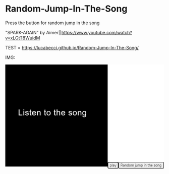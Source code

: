# Random-Jump-In-The-Song
Press the button for random jump in the song

"SPARK-AGAIN" by Aimer||https://www.youtube.com/watch?v=xLGtT8WuidM

TEST = https://lucabecci.github.io/Random-Jump-In-The-Song/

IMG:

![img](https://github.com/lucabecci/Random-Jump-In-The-Song/blob/master/git.png)
